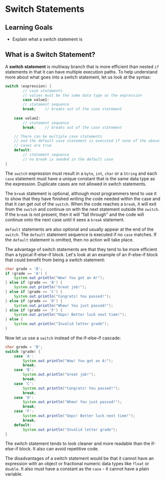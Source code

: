 # Switch Statements

## Learning Goals

- Explain what a switch statement is

## What is a Switch Statement?

A **switch statement** is multiway branch that is more efficient than nested
`if` statements in that it can have multiple execution paths. To help understand
more about what goes into a switch statement, let us look at the syntax:

```java
switch (expression) {
        // case statements
        // values must be the same data type as the expression
        case value1:
        // statement sequence
        break;    // breaks out of the case statement
        
    case value2:
        // statement sequence
        break;    // breaks out of the case statement

    // There can be multiple case statements
    // and the default case statement is executed if none of the above
    // cases are true
    default:
        // statement sequence
        // no break is needed in the default case
}
```

The `switch` expression must result in a `byte`, `int`, `char` or a
`String` and each `case` statement must have a unique constant that is
the same data type as the expression. Duplicate cases are not allowed in
switch statements.

The `break` statement is optional, although most programmers tend to use it to
show that they have finished writing the code needed within the case and that it
can get out of the `switch`. When the code reaches a `break`, it will exit from
the `switch` and continue on with the next statement outside the `switch`. If
the `break` is not present, then it will "fall through" and the code will
continue onto the next case until it sees a `break` statement.

`default` statements are also optional and usually appear at the end of the
`switch`. The `default` statement sequence is executed if no `case` matches. If
the `default` statement is omitted, then no action will take place.

The advantage of switch statements are that they tend to be more efficient than
a typical if-else-if block. Let's look at an example of an if-else-if block
that could benefit from being a switch statement:

```java
char grade = 'B';
if (grade == 'A') {
    System.out.println("Wow! You got an A!");
} else if (grade == 'B') {
    System.out.println("Great job!");
} else if (grade == 'C') {
    System.out.println("Congrats! You passed!");
} else if (grade == 'D') {
    System.out.println("Whew! You just passed!");
} else if (grade == 'F') {
    System.out.println("Oops! Better luck next time!");
} else {
    System.out.println("Invalid letter grade");
}
```

Now let us use a `switch` instead of the if-else-if cascade:

```java
char grade = 'B';
switch (grade) {
    case 'A':
        System.out.println("Wow! You got an A!");
        break;
    case 'B':
        System.out.println("Great job!");
        break;
    case 'C':
        System.out.println("Congrats! You passed!");
        break;
    case 'D':
        System.out.println("Whew! You just passed!");
        break;
    case 'F':
        System.out.println("Oops! Better luck next time!");
        break;
    default:
        System.out.println("Invalid letter grade");
}
```

The switch statement tends to look cleaner and more readable than the if-else-if
block. It also can avoid repetitive code.

The disadvantages of a switch statement would be that it cannot have an
expression with an object or fractional numeric data types like `float` or
`double`. It also must have a constant as the `case` - it cannot have a
plain variable.
